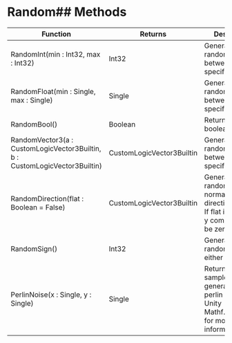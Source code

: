 # Random## Methods
|Function|Returns|Description|
|---|---|---|
|RandomInt(min : Int32, max : Int32)|Int32|Generates a random integer between the specified range.|
|RandomFloat(min : Single, max : Single)|Single|Generates a random float between the specified range.|
|RandomBool()|Boolean|Returns random boolean.|
|RandomVector3(a : CustomLogicVector3Builtin, b : CustomLogicVector3Builtin)|CustomLogicVector3Builtin|Generates a random Vector3 between the specified ranges.|
|RandomDirection(flat : Boolean = False)|CustomLogicVector3Builtin|Generates a random normalized direction vector. If flat is true, the y component will be zero.|
|RandomSign()|Int32|Generates a random sign, either 1 or -1.|
|PerlinNoise(x : Single, y : Single)|Single|Returns a point sampled from generated 2d perlin noise. (see Unity Mathf.PerlinNoise for more information)|
